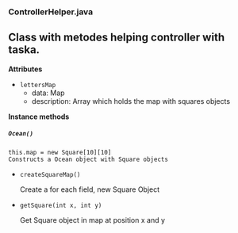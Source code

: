 ### ControllerHelper.java
## Class with metodes helping controller with taska.

__Attributes__

* `lettersMap`
    - data: Map<char>
    - description: Array which holds the map with squares objects

__Instance methods__

##### `Ocean()`
    this.map = new Square[10][10]
    Constructs a Ocean object with Square objects

* `createSquareMap()`

    Create a for each field, new Square Object

* `getSquare(int x, int y)`

    Get Square object in map at position x and y